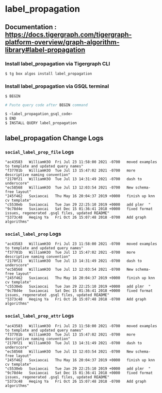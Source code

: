 # label_propagation
## Documentation : https://docs.tigergraph.com/tigergraph-platform-overview/graph-algorithm-library#label-propagation
### Install label_propagation via Tigergraph CLI
```bash
$ tg box algos install label_propagation
```
### Install label_propagation via GSQL terminal
```bash
$ BEGIN 

# Paste query code after BEGIN command

$ <label_propagation_gsql_code>
$ END 
$ INSTALL QUERY label_propagation
```
## label_propagation Change Logs

### `social_label_prop_file` Logs

```
"ac43583   WilliamH3O  Fri Jul 23 11:58:00 2021 -0700   moved examples to template and updated query names"
"f37701b   WilliamH3O  Tue Jul 13 15:47:02 2021 -0700   more descriptive naming convention"
"2170f21   WilliamH3O  Tue Jul 13 14:31:49 2021 -0700   dash to underscore"
"ec58568   WilliamH3O  Tue Jul 13 12:03:54 2021 -0700   New schema-free layout"
"245f462   Suxiaocai   Thu May 16 20:04:37 2019 +0000   finish up knn cv template"
"c5530eb   Suxiaocai   Tue Jan 29 22:25:10 2019 +0000   add plmr  "
"9c78d4e   Suxiaocai   Sat Dec 15 01:36:41 2018 +0000   fixed format issues, regenerated .gsql files, updated README"
"5373c48   Heqing Ya   Fri Oct 26 15:07:48 2018 -0700   Add graph algorithms"
```

### `social_label_prop` Logs

```
"ac43583   WilliamH3O  Fri Jul 23 11:58:00 2021 -0700   moved examples to template and updated query names"
"f37701b   WilliamH3O  Tue Jul 13 15:47:02 2021 -0700   more descriptive naming convention"
"2170f21   WilliamH3O  Tue Jul 13 14:31:49 2021 -0700   dash to underscore"
"ec58568   WilliamH3O  Tue Jul 13 12:03:54 2021 -0700   New schema-free layout"
"245f462   Suxiaocai   Thu May 16 20:04:37 2019 +0000   finish up knn cv template"
"c5530eb   Suxiaocai   Tue Jan 29 22:25:10 2019 +0000   add plmr  "
"9c78d4e   Suxiaocai   Sat Dec 15 01:36:41 2018 +0000   fixed format issues, regenerated .gsql files, updated README"
"5373c48   Heqing Ya   Fri Oct 26 15:07:48 2018 -0700   Add graph algorithms"
```

### `social_label_prop_attr` Logs

```
"ac43583   WilliamH3O  Fri Jul 23 11:58:00 2021 -0700   moved examples to template and updated query names"
"f37701b   WilliamH3O  Tue Jul 13 15:47:02 2021 -0700   more descriptive naming convention"
"2170f21   WilliamH3O  Tue Jul 13 14:31:49 2021 -0700   dash to underscore"
"ec58568   WilliamH3O  Tue Jul 13 12:03:54 2021 -0700   New schema-free layout"
"245f462   Suxiaocai   Thu May 16 20:04:37 2019 +0000   finish up knn cv template"
"c5530eb   Suxiaocai   Tue Jan 29 22:25:10 2019 +0000   add plmr  "
"9c78d4e   Suxiaocai   Sat Dec 15 01:36:41 2018 +0000   fixed format issues, regenerated .gsql files, updated README"
"5373c48   Heqing Ya   Fri Oct 26 15:07:48 2018 -0700   Add graph algorithms"
```
